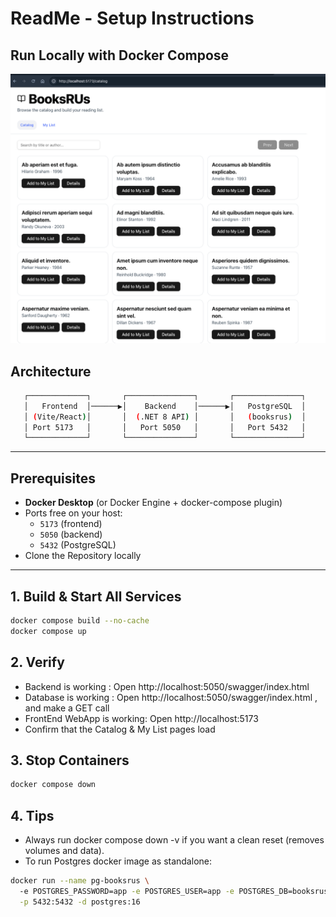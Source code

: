 # ReadMe - Setup Instructions

## Run Locally with Docker Compose

![alt text](./ReadMeFiles/sc.png "Screenshot")

## Architecture

```bash
   ┌─────────────┐       ┌───────────────┐       ┌───────────────┐
   │   Frontend  │──────▶│    Backend    │──────▶│   PostgreSQL  │
   │ (Vite/React)│       │  (.NET 8 API) │       │   (booksrus)  │
   │ Port 5173   │       │   Port 5050   │       │   Port 5432   │
   └─────────────┘       └───────────────┘       └───────────────┘
```

---

## Prerequisites

- **Docker Desktop** (or Docker Engine + docker-compose plugin)  
- Ports free on your host:
  - `5173` (frontend)
  - `5050` (backend)
  - `5432` (PostgreSQL)
- Clone the Repository locally

---

## 1. Build & Start All Services

```bash
docker compose build --no-cache
docker compose up
```

## 2. Verify

- Backend is working : Open http://localhost:5050/swagger/index.html
- Database is working : Open http://localhost:5050/swagger/index.html , and make a GET call
- FrontEnd WebApp is working: Open http://localhost:5173
- Confirm that the Catalog & My List pages load

## 3. Stop Containers

```bash
docker compose down
```

## 4. Tips
- Always run docker compose down -v if you want a clean reset (removes volumes and data).
- To run Postgres docker image as standalone:

```bash
docker run --name pg-booksrus \                      
  -e POSTGRES_PASSWORD=app -e POSTGRES_USER=app -e POSTGRES_DB=booksrus \
  -p 5432:5432 -d postgres:16
```